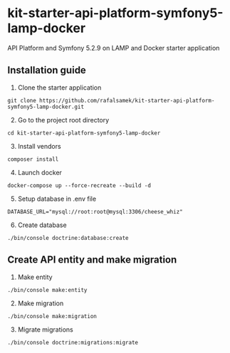 # kit-starter-api-platform-symfony5-lamp-docker
API Platform and Symfony 5.2.9 on LAMP and Docker starter application

## Installation guide
1. Clone the starter application
```
git clone https://github.com/rafalsamek/kit-starter-api-platform-symfony5-lamp-docker.git
```
2. Go to the project root directory
```
cd kit-starter-api-platform-symfony5-lamp-docker
```
3. Install vendors
```
composer install
```
4. Launch docker
```
docker-compose up --force-recreate --build -d
```
5. Setup database in .env file
```
DATABASE_URL="mysql://root:root@mysql:3306/cheese_whiz"
```
6. Create database
```
./bin/console doctrine:database:create
```
## Create API entity and make migration
1. Make entity
```
./bin/console make:entity
```
2. Make migration
```
./bin/console make:migration
```
3. Migrate migrations
```
./bin/console doctrine:migrations:migrate
```
